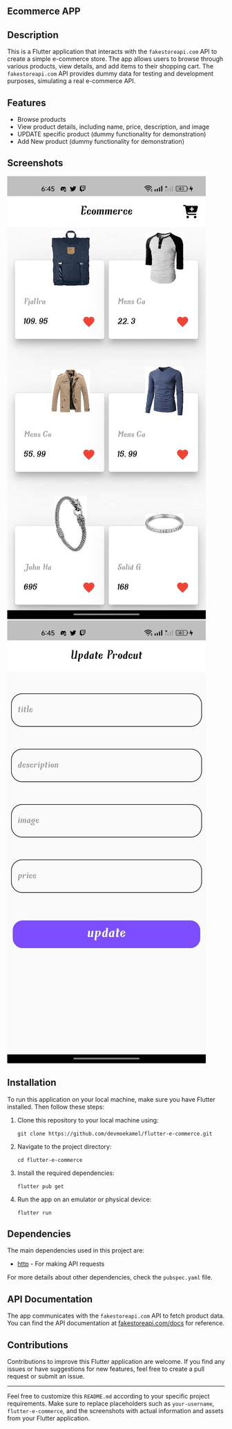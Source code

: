 ## Ecommerce APP

## Description

This is a Flutter application that interacts with the `fakestoreapi.com` API to create a simple e-commerce store. The app allows users to browse through various products, view details, and add items to their shopping cart. The `fakestoreapi.com` API provides dummy data for testing and development purposes, simulating a real e-commerce API.

## Features

- Browse  products
- View product details, including name, price, description, and image
- UPDATE specific product (dummy functionality for demonstration)
- Add New product (dummy functionality for demonstration)
## Screenshots
![App Screenshot](screenshots/Homepage.jpg)   
![App Screenshot](screenshots/Update_ProductPage.jpg)   


## Installation

To run this application on your local machine, make sure you have Flutter installed. Then follow these steps:

1. Clone this repository to your local machine using:
   ```
   git clone https://github.com/devmoekamel/flutter-e-commerce.git
   ```

2. Navigate to the project directory:
   ```
   cd flutter-e-commerce
   ```

3. Install the required dependencies:
   ```
   flutter pub get
   ```

4. Run the app on an emulator or physical device:
   ```
   flutter run
   ```

## Dependencies

The main dependencies used in this project are:

- [http](https://pub.dev/packages/http) - For making API requests

For more details about other dependencies, check the `pubspec.yaml` file.

## API Documentation

The app communicates with the `fakestoreapi.com` API to fetch product data. You can find the API documentation at [fakestoreapi.com/docs](https://fakestoreapi.com/docs) for reference.

## Contributions

Contributions to improve this Flutter application are welcome. If you find any issues or have suggestions for new features, feel free to create a pull request or submit an issue.



---

Feel free to customize this `README.md` according to your specific project requirements. Make sure to replace placeholders such as `your-username`, `flutter-e-commerce`, and the screenshots with actual information and assets from your Flutter application.
